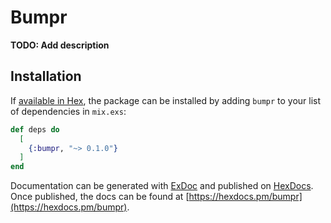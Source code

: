# Bumpr

**TODO: Add description**

## Installation

If [available in Hex](https://hex.pm/docs/publish), the package can be installed
by adding `bumpr` to your list of dependencies in `mix.exs`:

```elixir
def deps do
  [
    {:bumpr, "~> 0.1.0"}
  ]
end
```

Documentation can be generated with [ExDoc](https://github.com/elixir-lang/ex_doc)
and published on [HexDocs](https://hexdocs.pm). Once published, the docs can
be found at [https://hexdocs.pm/bumpr](https://hexdocs.pm/bumpr).

